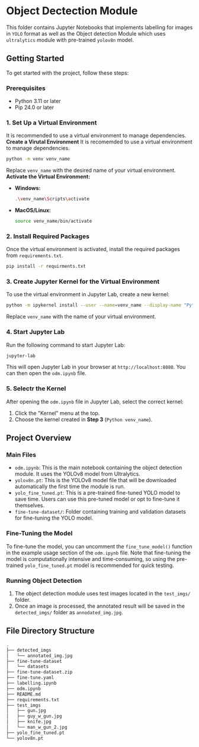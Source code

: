 # Object Dectection Module 

This folder contains Jupyter Notebooks that implements labelling for images in `YOLO` format as well as the Object detection Module which uses `ultralytics` module with pre-trained `yolov8n` model.

## Getting Started
To get started with the project, follow these steps: 

### Prerequisites
- Python 3.11 or later
- Pip 24.0 or later

### 1. Set Up a Virtual Environment 
It is recommended to use a virtual environment to manage dependencies.
</br>
**Create a Virutal Environment**
It is recomemded to use a virtual environment to manage dependencies. 
</br>
```bash 
python -m venv venv_name
```
Replace `venv_name` with the desired name of your virtual environment.
</br>
**Activate the Virtual Environment:**
- **Windows:**
    ```bash
    .\venv_name\Scripts\activate
    ```
- **MacOS/Linux:**
    ```bash 
    source venv_name/bin/activate
    ```

### 2. Install Required Packages
Once the virtual environment is activated, install the required packages from `requirements.txt`.
```bash
pip install -r requirments.txt
```

### 3. Create Jupyter Kernel for the Virtual Environment 
To use the virtual environment in Jupyter Lab, create a new kernel:
```bash 
python -m ipykernel install --user --name=venv_name --display-name "Python venv_name" 
```
Replace `venv_name` with the name of your virtual environment.

### 4. Start Jupyter Lab 
Run the following command to start Jupyter Lab: 
```bash 
jupyter-lab
```
This will open Jupyter Lab in your browser at `http://localhost:8080`. You can then open the `odm.ipynb` file.

### 5. Selectr the Kernel
After opening the `odm.ipynb` file in Jupyter Lab, select the correct kernel:
1. Click the "Kernel" menu at the top.
2. Choose the kernel created in **Step 3** (`Python venv_name`).

## Project Overview
### Main Files
- `odm.ipynb`: This is the main notebook containing the object detection module. It uses the YOLOv8 model from Ultralytics.
- `yolov8n.pt`: This is the YOLOv8 model file that will be downloaded automatically the first time the module is run. 
- `yolo_fine_tuned.pt`: This is a pre-trained fine-tuned YOLO model to save time. Users can use this pre-tuned model or opt to fine-tune it themselves.
- `fine-tune-dataset/`: Folder containing training and validation datasets for fine-tuning the YOLO model.

### Fine-Tuning the Model
To fine-tune the model, you can uncomment the `fine_tune_model()` function in the example usage section of the `odm.ipynb` file. Note that fine-tuning the model is computationally intensive and time-consuming, so using the pre-trained `yolo_fine_tuned.pt` model is recommended for quick testing.

### Running Object Detection
1. The object detection module uses test images located in the `test_imgs/` folder.
2. Once an image is processed, the annotated result will be saved in the `detected_imgs/` folder as `annodated_img.jpg`.

## File Directory Structure
``` bash
.
├── detected_imgs
│   └── annotated_img.jpg
├── fine-tune-dataset
│   └── datasets
├── fine-tune-dataset.zip
├── fine-tune.yaml
├── labelling.ipynb
├── odm.ipynb
├── README.md
├── requirements.txt
├── test_imgs
│   ├── gun.jpg
│   ├── guy_w_gun.jpg
│   ├── knife.jpg
│   └── man_w_gun_2.jpg
├── yolo_fine_tuned.pt
└── yolov8n.pt
```